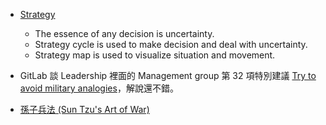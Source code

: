 - [Strategy](https://docs.google.com/presentation/d/1MU-_srB0eWBUWks4vDLn5cvzPrOpcSRbXPQrN0-VrVk/edit#slide=id.g445b95b491_0_692)
  - The essence of any decision is uncertainty.
  - Strategy cycle is used to make decision and deal with uncertainty.
  - Strategy map is used to visualize situation and movement.
  
- GitLab 談 Leadership 裡面的 Management group 第 32 項特別建議 [Try to avoid military analogies](https://about.gitlab.com/handbook/leadership/#management-group)，解說還不錯。

- [孫子兵法 (Sun Tzu's Art of War)](http://gosharp.myweb.hinet.net/)
